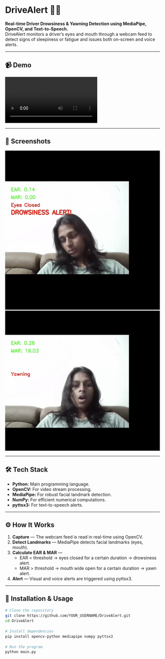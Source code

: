 # DriveAlert 🚗💤

**Real-time Driver Drowsiness & Yawning Detection using MediaPipe, OpenCV, and Text-to-Speech.**  
DriveAlert monitors a driver’s eyes and mouth through a webcam feed to detect signs of sleepiness or fatigue and issues both on-screen and voice alerts.

---

## 📹 Demo

<video controls src="demos/DriveAlert_DemoVideo.mp4" style="max-width:100%;height:auto;">
Your browser does not support the video tag.
</video>

---

## 📸 Screenshots

![Demo Image 1](demos/DriveAlert_DemoImage_1.PNG)  
![Demo Image 2](demos/DriveAlert_DemoImage_2.PNG)

---

## 🛠 Tech Stack

- **Python:** Main programming language.  
- **OpenCV:** For video stream processing.  
- **MediaPipe:** For robust facial landmark detection.  
- **NumPy:** For efficient numerical computations.  
- **pyttsx3:** For text-to-speech alerts.

---

## ⚙️ How It Works

1. **Capture** — The webcam feed is read in real-time using OpenCV.
2. **Detect Landmarks** — MediaPipe detects facial landmarks (eyes, mouth).
3. **Calculate EAR & MAR** —  
   - EAR < threshold → eyes closed for a certain duration → drowsiness alert.  
   - MAR > threshold → mouth wide open for a certain duration → yawn alert.
4. **Alert** — Visual and voice alerts are triggered using pyttsx3.

---

## 🚀 Installation & Usage

```bash
# Clone the repository
git clone https://github.com/YOUR_USERNAME/DriveAlert.git
cd DriveAlert

# Install dependencies
pip install opencv-python mediapipe numpy pyttsx3

# Run the program
python main.py

